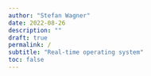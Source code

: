 ```yaml
---
author: "Stefan Wagner"
date: 2022-08-26
description: ""
draft: true
permalink: /
subtitle: "Real-time operating system"
toc: false
---
```


<!--

- what is the ao framework?
- what are its features?
- what have i used it for?
- license
- strict separation (platform-agnostic vs. platform-specific)
- no build system, source code only.
- port targeting PIC32, XC32
- focus on RTOS concepts
 
-->